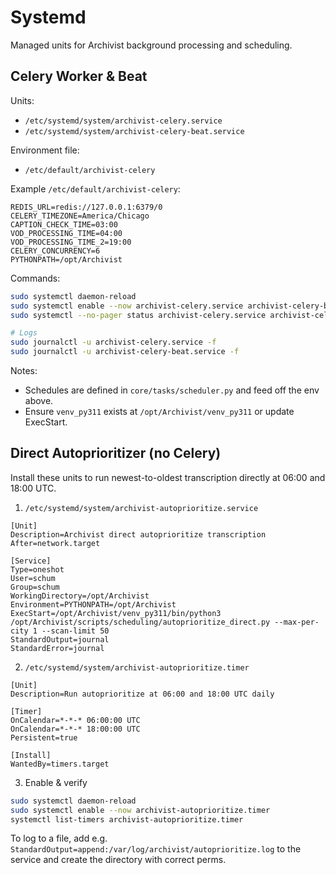 # Systemd

Managed units for Archivist background processing and scheduling.

## Celery Worker & Beat

Units:
- `/etc/systemd/system/archivist-celery.service`
- `/etc/systemd/system/archivist-celery-beat.service`

Environment file:
- `/etc/default/archivist-celery`

Example `/etc/default/archivist-celery`:
```
REDIS_URL=redis://127.0.0.1:6379/0
CELERY_TIMEZONE=America/Chicago
CAPTION_CHECK_TIME=03:00
VOD_PROCESSING_TIME=04:00
VOD_PROCESSING_TIME_2=19:00
CELERY_CONCURRENCY=6
PYTHONPATH=/opt/Archivist
```

Commands:
```bash
sudo systemctl daemon-reload
sudo systemctl enable --now archivist-celery.service archivist-celery-beat.service
sudo systemctl --no-pager status archivist-celery.service archivist-celery-beat.service

# Logs
sudo journalctl -u archivist-celery.service -f
sudo journalctl -u archivist-celery-beat.service -f
```

Notes:
- Schedules are defined in `core/tasks/scheduler.py` and feed off the env above.
- Ensure `venv_py311` exists at `/opt/Archivist/venv_py311` or update ExecStart.

## Direct Autoprioritizer (no Celery)

Install these units to run newest-to-oldest transcription directly at 06:00 and 18:00 UTC.

1) `/etc/systemd/system/archivist-autoprioritize.service`

```
[Unit]
Description=Archivist direct autoprioritize transcription
After=network.target

[Service]
Type=oneshot
User=schum
Group=schum
WorkingDirectory=/opt/Archivist
Environment=PYTHONPATH=/opt/Archivist
ExecStart=/opt/Archivist/venv_py311/bin/python3 /opt/Archivist/scripts/scheduling/autoprioritize_direct.py --max-per-city 1 --scan-limit 50
StandardOutput=journal
StandardError=journal
```

2) `/etc/systemd/system/archivist-autoprioritize.timer`

```
[Unit]
Description=Run autoprioritize at 06:00 and 18:00 UTC daily

[Timer]
OnCalendar=*-*-* 06:00:00 UTC
OnCalendar=*-*-* 18:00:00 UTC
Persistent=true

[Install]
WantedBy=timers.target
```

3) Enable & verify

```bash
sudo systemctl daemon-reload
sudo systemctl enable --now archivist-autoprioritize.timer
systemctl list-timers archivist-autoprioritize.timer
```

To log to a file, add e.g. `StandardOutput=append:/var/log/archivist/autoprioritize.log` to the service and create the directory with correct perms.
